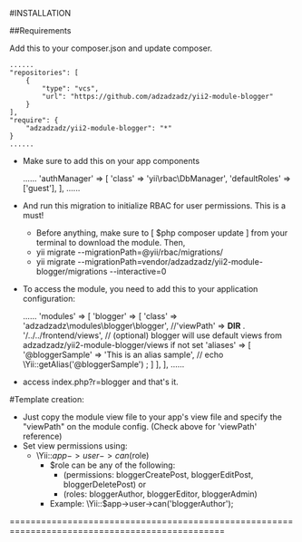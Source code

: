 #INSTALLATION

##Requirements

Add this to your composer.json and update composer.

    ......
    "repositories": [
        {
            "type": "vcs",
            "url": "https://github.com/adzadzadz/yii2-module-blogger"
        }
    ],
    "require": {
        "adzadzadz/yii2-module-blogger": "*"
    }
    ......

- Make sure to add this on your app components

    ......
    'authManager' => [
        'class' => 'yii\rbac\DbManager',
        'defaultRoles' => ['guest'],
    ],
    ......

- And run this migration to initialize RBAC for user permissions. This is a must!
    - Before anything, make sure to [ $php composer update ] from your terminal to download the module. Then,
    - yii migrate --migrationPath=@yii/rbac/migrations/
    - yii migrate --migrationPath=vendor/adzadzadz/yii2-module-blogger/migrations --interactive=0


- To access the module, you need to add this to your application configuration:

    ......
	'modules' => [
        'blogger' => [
            'class' => 'adzadzadz\modules\blogger\blogger',
            //'viewPath' => __DIR__ . '/../../frontend/views', // (optional) blogger will use default views from adzadzadz/yii2-module-blogger/views if not set
            'aliases' => [
                '@bloggerSample' => 'This is an alias sample', // echo \Yii::getAlias('@bloggerSample') ;
            ]
        ],
    ],
    ......

- access index.php?r=blogger and that's it.

#Template creation:
- Just copy the module view file to your app's view file and specify the "viewPath" on the module config. (Check above for 'viewPath' reference)
- Set view permissions using:
    - \Yii::$app->user->can($role)
        - $role can be any of the following: 
            - (permissions: bloggerCreatePost, bloggerEditPost, bloggerDeletePost) or 
            - (roles: bloggerAuthor, bloggerEditor, bloggerAdmin)
        - Example: \Yii::$app->user->can('bloggerAuthor');


===============================================================================================